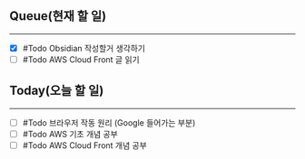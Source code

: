 ## Queue(현재 할 일)
---
- [x] #Todo Obsidian 작성할거 생각하기
- [ ] #Todo AWS Cloud Front 글 읽기

##  Today(오늘 할 일)
---
- [ ] #Todo 브라우저 작동 원리 (Google 들어가는 부분)
- [ ] #Todo AWS 기초 개념 공부
- [ ] #Todo AWS Cloud Front 개념 공부